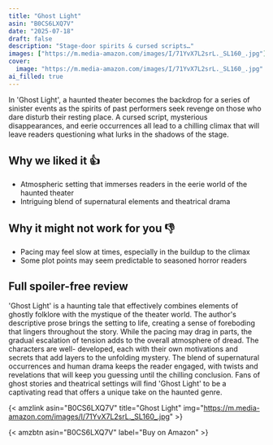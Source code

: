 ```yaml
---
title: "Ghost Light"
asin: "B0CS6LXQ7V"
date: "2025-07-18"
draft: false
description: "Stage-door spirits & cursed scripts…"
images: ["https://m.media-amazon.com/images/I/71YvX7L2srL._SL160_.jpg"]
cover:
  image: "https://m.media-amazon.com/images/I/71YvX7L2srL._SL160_.jpg"
ai_filled: true
---
```


In 'Ghost Light', a haunted theater becomes the backdrop for a series of
sinister events as the spirits of past performers seek revenge on those who dare
disturb their resting place. A cursed script, mysterious disappearances, and
eerie occurrences all lead to a chilling climax that will leave readers
questioning what lurks in the shadows of the stage.

## Why we liked it 👍
- Atmospheric setting that immerses readers in the eerie world of the haunted theater
- Intriguing blend of supernatural elements and theatrical drama

## Why it might not work for you 👎
- Pacing may feel slow at times, especially in the buildup to the climax
- Some plot points may seem predictable to seasoned horror readers

## Full spoiler-free review
 'Ghost Light' is a haunting tale that effectively combines elements of ghostly
folklore with the mystique of the theater world. The author's descriptive prose
brings the setting to life, creating a sense of foreboding that lingers
throughout the story. While the pacing may drag in parts, the gradual escalation
of tension adds to the overall atmosphere of dread. The characters are well-
developed, each with their own motivations and secrets that add layers to the
unfolding mystery. The blend of supernatural occurrences and human drama keeps
the reader engaged, with twists and revelations that will keep you guessing
until the chilling conclusion. Fans of ghost stories and theatrical settings
will find 'Ghost Light' to be a captivating read that offers a unique take on
the haunted genre.

{< amzlink asin="B0CS6LXQ7V" title="Ghost Light" img="https://m.media-amazon.com/images/I/71YvX7L2srL._SL160_.jpg" >}

{< amzbtn asin="B0CS6LXQ7V" label="Buy on Amazon" >}
